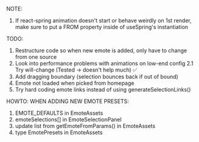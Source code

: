 NOTE:

1. If react-spring animation doesn't start or behave weirdly on 1st render, make sure to put a FROM property inside of useSpring's instantiation

TODO:

1. Restructure code so when new emote is added, only have to change from one source
2. Look into performance problems with animations on low-end config
   2.1 Try will-change (Tested -> doesn't help much) ✅
3. Add dragging boundary (selection bounces back if out of bound)
4. Emote not loaded when picked from homepage
5. Try hard coding emote links instead of using generateSelectionLinks()

HOWTO: WHEN ADDING NEW EMOTE PRESETS:

1. EMOTE_DEFAULTS in EmoteAssets
2. emoteSelections[] in EmoteSelectionPanel
3. update list from getEmoteFromParams() in EmoteAssets
4. type EmotePresets in EmoteAssets

